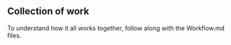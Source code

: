 ## Collection of work

To understand how it all works together, follow along with the Workflow.md files. 
